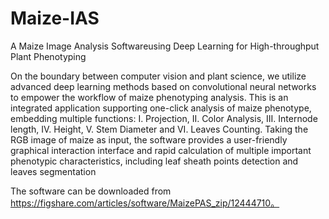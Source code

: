 # Maize-IAS
A Maize Image Analysis Softwareusing Deep Learning for High-throughput Plant Phenotyping

On the boundary between computer vision and plant science, we utilize advanced deep learning methods based on convolutional neural networks to empower the workflow of maize phenotyping analysis.  This is an integrated application supporting one-click analysis of maize phenotype, embedding multiple functions: I. Projection, II. Color Analysis, III. Internode length, IV. Height, V. Stem Diameter and VI. Leaves Counting. Taking the RGB image of maize as input, the software provides a user-friendly graphical interaction interface and rapid calculation of multiple important phenotypic characteristics, including leaf sheath points detection and leaves segmentation

The software can be downloaded from https://figshare.com/articles/software/MaizePAS_zip/12444710。
